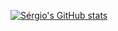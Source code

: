 [![Sérgio's GitHub stats](https://github-readme-stats.vercel.app/api?username=sricardov&count_private=true&show_icons=true&theme=dark)](https://github.com/anuraghazra/github-readme-stats)

<!--
**sricardov/sricardov** is a ✨ _special_ ✨ repository because its `README.md` (this file) appears on your GitHub profile.

Here are some ideas to get you started:

- 🔭 I’m currently working on ...
- 🌱 I’m currently learning ...
- 👯 I’m looking to collaborate on ...
- 🤔 I’m looking for help with ...
- 💬 Ask me about ...
- 📫 How to reach me: ...
- 😄 Pronouns: ...
- ⚡ Fun fact: ...
-->

